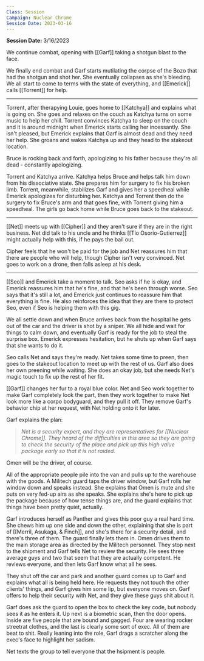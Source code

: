 ```yaml
---
Class: Session
Campaign: Nuclear Chrome
Session Date: 2023-03-16
---
```

**Session Date:** 3/16/2023

We continue combat, opening with [[Garf]] taking a shotgun blast to the face.

We finally end combat and Garf starts mutilating the corpse of the Bozo that had the shotgun and shot her. She eventually collapses as she's bleeding. We all start to come to terms with the state of everything, and [[Emerick]] calls [[Torrent]] for help.

---

Torrent, after therapying Louie, goes home to [[Katchya]] and explains what is going on. She goes and relaxes on the couch as Katchya turns on some music to help her chill. Torrent convinces Katchya to sleep on the couch and it is around midnight when Emerick starts calling her incessantly. She isn't pleased, but Emerick explains that Garf is almost dead and they need her help. She groans and wakes Katchya up and they head to the stakeout location.

Bruce is rocking back and forth, apologizing to his father because they're all dead - constantly apologizing.

Torrent and Katchya arrive. Katchya helps Bruce and helps talk him down from his dissociative state. She prepares him for surgery to fix his broken limb. Torrent, meanwhile, stabilizes Garf and gives her a speedheal while Emerick apologizes for disturbing her. Katchya and Torrent then do the surgery to fix Bruce's arm and that goes fine, with Torrent giving him a speedheal. The girls go back home while Bruce goes back to the stakeout.

---

[[Net]] meets up with [[Cipher]] and they aren't sure if they are in the right business. Net did talk to his uncle and he thinks [[Tío Osorio-Gutierrez]] might actually help with this, if he pays the bail out.

Cipher feels that he won't be paid for the job and Net reassures him that there are people who will help, though Cipher isn't very convinced. Net goes to work on a drone, then falls asleep at his desk.

---

[[Seo]] and Emerick take a moment to talk. Seo asks if he is okay, and Emerick reassures him that he's fine, and that he's been through worse. Seo says that it's still a lot, and Emerick just continues to reassure him that everything is fine. He also reinforces the idea that they are there to protect Seo, even if Seo is helping them with this gig.

We all settle down and when Bruce arrives back from the hospital he gets out of the car and the driver is shot by a sniper. We all hide and wait for things to calm down, and eventually Garf is ready for the job to steal the surprise box. Emerick expresses hesitation, but he shuts up when Garf says that she wants to do it.

Seo calls Net and says they're ready. Net takes some time to preen, then goes to the stakeout location to meet up with the rest of us. Garf also does her own preening while waiting. She does an okay job, but she needs Net's magic touch to fix up the rest of her fit.

[[Garf]] changes her fur to a royal blue color. Net and Seo work together to make Garf completely look the part, then they work together to make Net look more like a corpo bodyguard, and they pull it off. They remove Garf's behavior chip at her request, with Net holding onto it for later.

Garf explains the plan:
>*Net is a security expert, and they are representatives for [[Nuclear Chrome]]. They heard of the difficulties in this area so they are going to check the security of the place and pick up this high value package early so that it is not raided.*

Omen will be the driver, of course.

All of the appropriate people pile into the van and pulls up to the warehouse with the goods. A Militech guard taps the driver window, but Garf rolls her window down and speaks instead. She explains that Omen is mute and she puts on very fed-up airs as she speaks. She explains she's here to pick up the package because of how tense things are, and the guard explains that things have been pretty quiet, actually.

Garf introduces herself as Panther and gives this poor guy a real hard time. She chews him up one side and down the other, explaining that she is part of [[Merril, Asukaga, & Finch]], and she's there for a security detail, and there's three of them. The guard finally lets them in. Omen drives them to the main storage area as directed by the Militech personnel. They stop next to the shipment and Garf tells Net to review the security. He sees three average guys and two that seem that they are actually competent. He reviews everyone, and then lets Garf know what all he sees.

They shut off the car and park and another guard comes up to Garf and explains what all is being held here. He requests they not touch the other clients' things, and Garf gives him some lip, but everyone moves on. Garf offers to help their security with Net, and they give these guys shit about it.

Garf does ask the guard to open the box to check the key code, but nobody sees it as he enters it. Up next is a biometric scan, then the door opens. Inside are five people that are bound and gagged. Four are wearing rocker streetrat clothes, and the last is clearly some sort of exec. All of them are beat to shit. Really leaning into the role, Garf drags a scratcher along the exec's face to highlight her sadism.

Net texts the group to tell everyone that the hsipment is people.